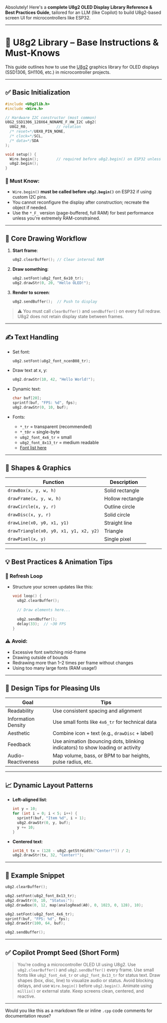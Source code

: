 Absolutely! Here's a **complete U8g2 OLED Display Library Reference & Best Practices Guide**, tailored for an LLM (like Copilot) to build U8g2-based screen UI for microcontrollers like ESP32.

---

# 📘 U8g2 Library – Base Instructions & Must-Knows

This guide outlines how to use the [U8g2](https://github.com/olikraus/u8g2) graphics library for OLED displays (SSD1306, SH1106, etc.) in microcontroller projects.

---

## ✅ **Basic Initialization**

```cpp
#include <U8g2lib.h>
#include <Wire.h>

// Hardware I2C constructor (most common)
U8G2_SSD1306_128X64_NONAME_F_HW_I2C u8g2(
  U8G2_R0,             // rotation
  /* reset=*/U8X8_PIN_NONE,
  /* clock=*/SCL, 
  /* data=*/SDA
);

void setup() {
  Wire.begin();        // required before u8g2.begin() on ESP32 unless it has an onboard display already wired up.
  u8g2.begin();
}
```

### 🚩 Must Know:

* `Wire.begin()` **must be called before `u8g2.begin()`** on ESP32 if using custom I2C pins.
* You cannot reconfigure the display after construction; recreate the object if needed.
* Use the `*_F_` version (page-buffered, full RAM) for best performance unless you're extremely RAM-constrained.

---

## 🧰 **Core Drawing Workflow**

1. **Start frame**:

   ```cpp
   u8g2.clearBuffer(); // Clear internal RAM
   ```

2. **Draw something**:

   ```cpp
   u8g2.setFont(u8g2_font_6x10_tr);
   u8g2.drawStr(0, 20, "Hello OLED!");
   ```

3. **Render to screen**:

   ```cpp
   u8g2.sendBuffer();  // Push to display
   ```

> ⚠️ You must call `clearBuffer()` and `sendBuffer()` on every full redraw. U8g2 does not retain display state between frames.

---

## ✍️ **Text Handling**

* Set font:

  ```cpp
  u8g2.setFont(u8g2_font_ncenB08_tr);
  ```

* Draw text at x, y:

  ```cpp
  u8g2.drawStr(10, 42, "Hello World!");
  ```

* Dynamic text:

  ```cpp
  char buf[20];
  sprintf(buf, "FPS: %d", fps);
  u8g2.drawStr(0, 10, buf);
  ```

* Fonts:

    * `*_tr` = transparent (recommended)
    * `*_t0r` = single-byte
    * `u8g2_font_4x6_tr` = small
    * `u8g2_font_8x13_tr` = medium readable
    * [Font list here](https://github.com/olikraus/u8g2/wiki/fntlistall)

---

## 🔳 **Shapes & Graphics**

| Function                               | Description      |
| -------------------------------------- | ---------------- |
| `drawBox(x, y, w, h)`                  | Solid rectangle  |
| `drawFrame(x, y, w, h)`                | Hollow rectangle |
| `drawCircle(x, y, r)`                  | Outline circle   |
| `drawDisc(x, y, r)`                    | Solid circle     |
| `drawLine(x0, y0, x1, y1)`             | Straight line    |
| `drawTriangle(x0, y0, x1, y1, x2, y2)` | Triangle         |
| `drawPixel(x, y)`                      | Single pixel     |

---

## 💡 **Best Practices & Animation Tips**

### 🔄 Refresh Loop

* Structure your screen updates like this:

  ```cpp
  void loop() {
    u8g2.clearBuffer();
    
    // Draw elements here...
    
    u8g2.sendBuffer();
    delay(33);  // ~30 FPS
  }
  ```

### ⚠️ Avoid:

* Excessive font switching mid-frame
* Drawing outside of bounds
* Redrawing more than 1–2 times per frame without changes
* Using too many large fonts (RAM usage!)

---

## 🎨 **Design Tips for Pleasing UIs**

| Goal                | Tips                                                                           |
| ------------------- | ------------------------------------------------------------------------------ |
| Readability         | Use consistent spacing and alignment                                           |
| Information Density | Use small fonts like `4x6_tr` for technical data                               |
| Aesthetic           | Combine icon + text (e.g., `drawDisc` + label)                                 |
| Feedback            | Use animation (bouncing dots, blinking indicators) to show loading or activity |
| Audio-Reactiveness  | Map volume, bass, or BPM to bar heights, pulse radius, etc.                    |

---

## 📈 **Dynamic Layout Patterns**

* **Left-aligned list**:

  ```cpp
  int y = 10;
  for (int i = 0; i < 5; i++) {
    sprintf(buf, "Item %d", i + 1);
    u8g2.drawStr(0, y, buf);
    y += 10;
  }
  ```

* **Centered text**:

  ```cpp
  int16_t tx = (128 - u8g2.getStrWidth("Center!")) / 2;
  u8g2.drawStr(tx, 32, "Center!");
  ```

---

## 🧪 Example Snippet

```cpp
u8g2.clearBuffer();

u8g2.setFont(u8g2_font_8x13_tr);
u8g2.drawStr(0, 10, "Status:");
u8g2.drawBox(0, 12, map(analogRead(A0), 0, 1023, 0, 128), 10);

u8g2.setFont(u8g2_font_4x6_tr);
sprintf(buf, "FPS: %d", fps);
u8g2.drawStr(100, 64, buf);

u8g2.sendBuffer();
```

---

## ✅ Copilot Prompt Seed (Short Form)

> You're coding a microcontroller OLED UI using U8g2. Use `u8g2.clearBuffer()` and `u8g2.sendBuffer()` every frame. Use small fonts like `u8g2_font_4x6_tr` or `u8g2_font_8x13_tr` for status text. Draw shapes (box, disc, line) to visualize audio or status. Avoid blocking delays, and use `Wire.begin()` before `u8g2.begin()`. Animate using `millis()` or external state. Keep screens clean, centered, and reactive.

---

Would you like this as a markdown file or inline `.cpp` code comments for documentation reuse?
